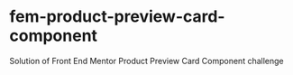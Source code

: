# fem-product-preview-card-component
Solution of Front End Mentor Product Preview Card Component challenge
